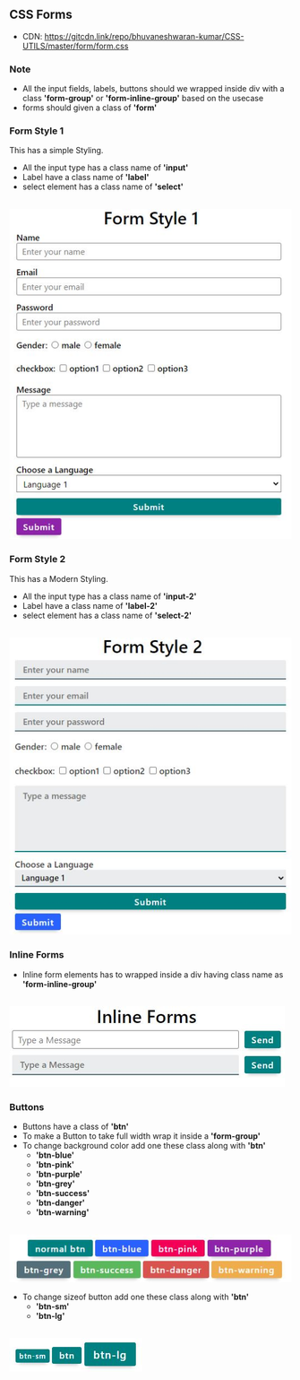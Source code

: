 ## CSS Forms
* CDN: https://gitcdn.link/repo/bhuvaneshwaran-kumar/CSS-UTILS/master/form/form.css
### Note
* All the input fields, labels, buttons should we wrapped inside div with a class **'form-group'** or **'form-inline-group'** based on the usecase
* forms should given a class of **'form'**

### Form Style 1
This has a simple Styling.
* All the input type has a class name of **'input'**
* Label have a class name of **'label'**
* select element has a class name of **'select'**
<br> <br>
<img src="../assets/form-style-1.JPG" />

### Form Style 2
This has a Modern Styling.
* All the input type has a class name of **'input-2'**
* Label have a class name of **'label-2'**
* select element has a class name of **'select-2'**
<br> <br>
<img src="../assets/form-style-2.JPG" />

### Inline Forms
* Inline form elements has to wrapped inside a div having class name as **'form-inline-group'**
<br> <br>
<img src="../assets/inline-form.jpg" />  

### Buttons
* Buttons have a class of **'btn'**
* To make a Button to take full width wrap it inside a **'form-group'**
* To change background color add one these class along with **'btn'**
    * **'btn-blue'**
    * **'btn-pink'**
    * **'btn-purple'**
    * **'btn-grey'**
    * **'btn-success'** 
    * **'btn-danger'** 
    * **'btn-warning'** 
<br> <br>
<img src="../assets/button.jpg" /> 

* To change sizeof button add one these class along with **'btn'**
    * **'btn-sm'**
    * **'btn-lg'**
<br> <br>
<img src="../assets/button-size.jpg" /> 



